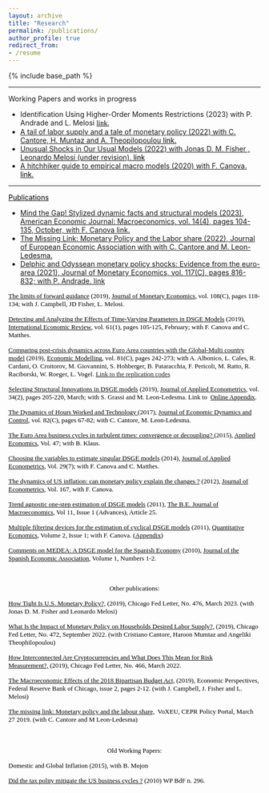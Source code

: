 ```yaml
---
layout: archive
title: "Research"
permalink: /publications/
author_profile: true
redirect_from: 
- /resume
---
```


{% include base_path %}

****
Working Papers and works in progress
* Identification Using Higher-Order Moments Restrictions (2023) with P. Andrade and L. Melosi <span style="FONT-FAMILY: verdana"><a href="https://www.chicagofed.org/publications/working-papers/2023/2023-28"><font color="black">link.
* A tail of labor supply and a tale of monetary policy (2022) with C. Cantore, H. Muntaz and A. Theopilopoulou <a href="https://www.chicagofed.org/publications/working-papers/2022/2022-30"><font color="black">link.
* Unusual Shocks in Our Usual Models (2022) with  Jonas D. M. Fisher , Leonardo Melosi (under revision).  <a href="https://www.chicagofed.org/publications/working-papers/2022/2022-39"><font color="black">link
* A hitchhiker guide to empirical macro models (2020) with F. Canova. <a href="https://github.com/naffe15/BVAR_/blob/master/HitchhikerGuide_.pdf"><font color="black"> link.

****
Publications
* Mind the Gap! Stylized dynamic facts and structural models (2023), American Economic Journal: Macroeconomics, vol. 14(4), pages 104-135, October, with F. Canova <a href="https://ideas.repec.org/p/cpr/ceprdp/13948.html"> link.
* The Missing Link: Monetary Policy and the Labor share (2022), Journal of European Economic Association with with C. Cantore and M. Leon-Ledesma.<a href="https://ideas.repec.org/p/cpr/ceprdp/13551.html">
* Delphic and Odyssean monetary policy shocks: Evidence from the euro-area (2021), Journal of Monetary Economics, vol. 117(C), pages 816-832; with P. Andrade. <a href="https://ideas.repec.org/p/sur/surrec/1216.html">link

<p class="MsoNormal" style="mso-margin-top-alt:auto;mso-margin-bottom-alt:auto;
line-height:normal"><font face="Verdana"><font size="2"><span lang="EN-US"><a href="https://ideas.repec.org/p/cpr/ceprdp/13612.html"><span style="color:windowtext">The limits of forward guidance</span></a>&nbsp;(2019), </span><span style="color: black;"><a href="https://www.journals.elsevier.com/journal-of-monetary-economics"><span style="color:black;mso-ansi-language:EN-US" lang="EN-US">Journal of Monetary Economics</span></a></span>, vol. 108(C), pages 118-134; with J. Campbell, JD Fisher, L. Melosi. &nbsp;</font></font></p>

<p class="MsoNormal" style="mso-margin-top-alt:auto;mso-margin-bottom-alt:auto;
line-height:normal"><font face="Verdana"><font size="2"><span lang="EN-US"><a href="https://ideas.repec.org/a/wly/iecrev/v61y2020i1p105-125.html"><span style="color:windowtext">Detecting and Analyzing the Effects of Time-Varying Parameters in DSGE Models</span></a>&nbsp;(2019), </span><span style="color: black;"><a href="https://onlinelibrary.wiley.com/journal/14682354"><span style="color:black;mso-ansi-language:EN-US" lang="EN-US">International Economic Review</span></a></span>, vol. 61(1), pages 105-125, February; with F. Canova and C. Matthes.&nbsp;</font></font></p>

<p class="MsoNormal" style="mso-margin-top-alt:auto;mso-margin-bottom-alt:auto;
line-height:normal"><span lang="EN-US"><font face="Verdana"><font size="2"><span style="text-align: left; color: rgb(0, 0, 0); text-transform: none; text-indent: 0px; letter-spacing: normal; font-style: normal; font-variant: normal; font-weight: 400; text-decoration: none; word-spacing: 0px; white-space: normal; orphans: 2; -webkit-text-stroke-width: 0px; background-color: transparent;"><a href="https://www.sciencedirect.com/science/article/pii/S0264999318307958"><span style="color: rgb(0, 0, 0);" lang="EN-US">Comparing post-crisis dynamics across Euro Area countries with the Global-Multi country model</span></a></span><span style="text-align: left; color: rgb(0, 0, 0); text-transform: none; text-indent: 0px; letter-spacing: normal; font-style: normal; font-variant: normal; font-weight: 400; text-decoration: none; word-spacing: 0px; white-space: normal; orphans: 2; -webkit-text-stroke-width: 0px; background-color: transparent;" lang="EN-US"> (2019), </span><span style="text-align: left; color: rgb(0, 0, 0); text-transform: none; text-indent: 0px; letter-spacing: normal; font-style: normal; font-variant: normal; font-weight: 400; text-decoration: none; word-spacing: 0px; white-space: normal; orphans: 2; -webkit-text-stroke-width: 0px; background-color: transparent;"><a href="https://www.journals.elsevier.com/economic-modelling/"><span style="color: rgb(0, 0, 0);" lang="EN-US">Economic Modelling</span></a></span><span style="text-align: left; color: rgb(0, 0, 0); text-transform: none; text-indent: 0px; letter-spacing: normal; font-style: normal; font-variant: normal; font-weight: 400; text-decoration: none; word-spacing: 0px; white-space: normal; orphans: 2; -webkit-text-stroke-width: 0px; background-color: transparent;" lang="EN-US">,
 vol. 81(C), pages 242-273; with A. Albonico, L. Cales, R. Cardani, O. 
Croitorov, M. Giovannini, S. Hohberger, B. Pataracchia, F. Pericoli, M. Ratto, R. 
Raciborski, W. Roeger, L. Vogel. <a style="{color:black} :link" href="https://github.com/naffe15/GlobalMultiCountryModel">Link to the replication codes</a></span></font></font></span></p>

<p class="MsoNormal" style="mso-margin-top-alt:auto;mso-margin-bottom-alt:auto;line-height:normal"><font face="Verdana"><font size="2"><span lang="EN-US"><span style="text-align: left; color: rgb(0, 0, 0); text-transform: none; text-indent: 0px; letter-spacing: normal; font-style: normal; font-variant: normal; font-weight: 400; text-decoration: none; word-spacing: 0px; white-space: normal; orphans: 2; -webkit-text-stroke-width: 0px; background-color: transparent;" lang="EN-US"></span><a href="https://ideas.repec.org/a/wly/japmet/v34y2019i2p205-220.html"><span style="color:windowtext">Selecting Structural Innovations in DSGE models</span></a>&nbsp;(2019), </span><span style="color: black;"><a href="http://onlinelibrary.wiley.com/journal/10.1002/%28ISSN%291099-1255"><span style="color:black;mso-ansi-language:EN-US" lang="EN-US">Journal of Applied Econometrics</span></a></span>, vol. 34(2), pages 205-220, March; <span style="text-align: left; color: rgb(0, 0, 0); text-transform: none; text-indent: 0px; letter-spacing: normal; font-family: Verdana; font-style: normal; font-variant: normal; font-weight: 400; text-decoration: none; word-spacing: 0px; display: inline !important; white-space: normal; orphans: 2; float: none; -webkit-text-stroke-width: 0px; background-color: transparent;">with S. Grassi and M. Leon-Ledesma</span>. Link to&nbsp; <a style="color: black;" href="http://www.filippoferroni.com/OnlineAppendix.pdf">Online Appendix</a><span style="color: black;">.</span></font></font></p>

<p class="MsoNormal" style="mso-margin-top-alt:auto;mso-margin-bottom-alt:auto;line-height:normal"><font face="Verdana"><font size="2"><a href="https://ideas.repec.org/a/eee/dyncon/v82y2017icp67-82.html"><span style="color: windowtext;" lang="EN-US">The Dynamics
of Hours Worked and Technology </span></a><span lang="EN-US">(2017), </span><span style="color: black;"><a href="https://www.journals.elsevier.com/journal-of-economic-dynamics-and-control/"><span style="color:black;mso-ansi-language:EN-US" lang="EN-US">Journal of Economic Dynamics and Control</span></a></span><span style="color: black;" lang="EN-US">, vol. 82(C), pages 67-82; with C. Cantore, M. Leon-Ledesma.</span></font></font></p>

<p class="MsoNormal" style="mso-margin-top-alt:auto;mso-margin-bottom-alt:auto;line-height:normal"><font face="Verdana"><font size="2"><a href="https://ideas.repec.org/p/ecb/ecbwps/20151819.html"><span style="color: windowtext;" lang="EN-US">The Euro Area business cycles in
turbulent times: convergence or decoupling? </span></a><span lang="EN-US">(2015), </span><span style="color: black;"><a href="http://www.tandfonline.com/toc/raec20/47/34-35"><span style="color:black;mso-ansi-language:EN-US" lang="EN-US">Applied Economics</span></a></span><span style="color: black;" lang="EN-US">, Vol. 47; with B. Klaus.</span></font></font></p>

<p class="MsoNormal" style="mso-margin-top-alt:auto;mso-margin-bottom-alt:auto;
line-height:normal"><font face="Verdana"><font size="2"><span lang="EN-US"><a href="https://ideas.repec.org/a/wly/japmet/v29y2014i7p1099-1117.html"><span style="color:windowtext">Choosing the variables
to estimate singular DSGE models</span></a>&nbsp;(2014), </span><span style="color: black;"><a href="http://onlinelibrary.wiley.com/journal/10.1002/%28ISSN%291099-1255"><span style="color:black;mso-ansi-language:EN-US" lang="EN-US">Journal of Applied Econometrics</span></a></span>, Vol. 29(7); with F. Canova and C. Matthes.&nbsp;</font></font></p>

<p class="MsoNormal" style="mso-margin-top-alt:auto;mso-margin-bottom-alt:auto;
line-height:normal"><font face="Verdana"><font size="2"><span style="color: black;"><a href="https://ideas.repec.org/a/eee/econom/v167y2012i1p47-60.html"><span style="color: black;" lang="EN-US">The dynamics of US inflation: can monetary policy explain the changes ?</span></a></span><span class="fwlinkfile"><span style="color: black;" lang="EN-US"> (2012), </span></span><a href="https://www.sciencedirect.com/science/article/pii/S0304407611002399"><span style="color: black;" lang="EN-US">Journal of Econometrics</span></a><span class="fwlinkfile"><span style="color: black;" lang="EN-US">, Vol. 167, with F. Canova. </span></span></font></font><span lang="EN-US"></span></p>

<p class="MsoNormal" style="mso-margin-top-alt:auto;mso-margin-bottom-alt:auto;
line-height:normal"><font face="Verdana"><font size="2"><span lang="EN-US"><a href="https://ideas.repec.org/a/bpj/bejmac/v11y2011i1n25.html"><span style="color:windowtext">Trend
agnostic one-step estimation of DSGE models</span></a>&nbsp;(2011), </span><span style="color: black;"><a href="https://www.bepress.com/bejm/"><span style="color:black;mso-ansi-language:EN-US" lang="EN-US">The B.E. Journal of Macroeconomics</span></a></span>, Vol 11, Issue 1 (Advances), Article 25.&nbsp;</font></font></p>

<p class="MsoNormal" style="mso-margin-top-alt:auto;mso-margin-bottom-alt:auto;
line-height:normal"><font face="Verdana"><font size="2"><a href="https://ideas.repec.org/a/ecm/quante/v2y2011i1p73-98.html"><span style="color: black;" lang="EN-US">Multiple
filtering devices for the estimation of cyclical DSGE models</span></a><span style="color: black;" lang="EN-US"> (2011), </span><a href="http://www.qeconomics.org/"><span style="color: black;" lang="EN-US">Quantitative
Economics</span></a><span style="color: black;" lang="EN-US">, Volume 2, Issue
1; with F. Canova. (</span><a href="http://webzoom.freewebs.com/filippoferroni/MF_appendix.pdf"><span style="color: black;" lang="EN-US">Appendix</span></a><span style="color: black;" lang="EN-US">)</span></font></font><span lang="EN-US"></span></p>

<p class="MsoNormal" style="mso-margin-top-alt:auto;mso-margin-bottom-alt:auto;
line-height:normal"><font face="Verdana"><font size="2"><span style="color: black;"><a href="https://ideas.repec.org/a/spr/series/v1y2010i1p245-249.html"><span style="color:black;mso-ansi-language:EN-US" lang="EN-US">Comments on MEDEA: A
DSGE model for the Spanish Economy</span></a></span><span style="color: black;" lang="EN-US"> (2010), </span><a href="https://www.springer.com/economics/journal/13209"><span style="color: black;" lang="EN-US">Journal of the
Spanish Economic Association</span></a><span style="color: black;" lang="EN-US">, Volume 1, Numbers 1-2.</span></font></font><span lang="EN-US"></span></p>

<p class="MsoNormal" style="mso-margin-top-alt:auto;mso-margin-bottom-alt:auto;
line-height:normal"><font size="2" face="verdana">&nbsp;</font></p>


<p align="center" class="MsoNormal" style="mso-margin-top-alt:auto;mso-margin-bottom-alt:
auto;text-align:center;line-height:normal"><font size="2" face="verdana"><span lang="EN-US" style="">Other publications:</span><span lang="EN-US" style=""></span></font></p>

<p class="MsoNormal" style="mso-margin-top-alt:auto;mso-margin-bottom-alt:auto;
line-height:normal"><font size="2" face="verdana"><span lang="EN-US" style=""><span style="float: none; background-color: transparent; color: rgb(0, 0, 0); font-style: normal; font-variant: normal; font-weight: 400; letter-spacing: normal; orphans: 2; text-align: left; text-decoration: none; text-indent: 0px; text-transform: none; -webkit-text-stroke-width: 0px; white-space: normal; word-spacing: 0px; display: inline !important;"></span><a href="https://www.chicagofed.org/publications/chicago-fed-letter/2023/476"><span style="color:windowtext"> How Tight Is U.S. Monetary Policy?,</span></a>&nbsp;(2019), Chicago Fed Letter, No. 476, March 2023. (with Jonas D. M. Fisher and Leonardo Melosi)</span><span lang="EN-US" style=""></span></font></p>

<p class="MsoNormal" style="mso-margin-top-alt:auto;mso-margin-bottom-alt:auto;
line-height:normal"><font size="2" face="verdana"><span lang="EN-US" style=""><span style="float: none; background-color: transparent; color: rgb(0, 0, 0); font-style: normal; font-variant: normal; font-weight: 400; letter-spacing: normal; orphans: 2; text-align: left; text-decoration: none; text-indent: 0px; text-transform: none; -webkit-text-stroke-width: 0px; white-space: normal; word-spacing: 0px; display: inline !important;"></span><a href="https://www.chicagofed.org/publications/chicago-fed-letter/2022/472"><span style="color:windowtext">What Is the Impact of Monetary Policy on Households Desired Labor Supply?,</span></a>&nbsp;(2019), Chicago Fed Letter, No. 472, September 2022. (with Cristiano Cantore, Haroon Mumtaz and Angeliki Theophilopoulou)</span><span lang="EN-US" style=""></span></font></p>

<p class="MsoNormal" style="mso-margin-top-alt:auto;mso-margin-bottom-alt:auto;
line-height:normal"><font size="2" face="verdana"><span lang="EN-US" style=""><span style="float: none; background-color: transparent; color: rgb(0, 0, 0); font-style: normal; font-variant: normal; font-weight: 400; letter-spacing: normal; orphans: 2; text-align: left; text-decoration: none; text-indent: 0px; text-transform: none; -webkit-text-stroke-width: 0px; white-space: normal; word-spacing: 0px; display: inline !important;"></span><a href="https://www.chicagofed.org/publications/chicago-fed-letter/2022/466"><span style="color:windowtext">How Interconnected Are Cryptocurrencies and What Does This Mean for Risk Measurement?,</span></a>&nbsp;(2019), Chicago Fed Letter, No. 466, March 2022.</span><span lang="EN-US" style=""></span></font></p>

<p class="MsoNormal" style="mso-margin-top-alt:auto;mso-margin-bottom-alt:auto;
line-height:normal"><font size="2" face="verdana"><span lang="EN-US" style=""><span style="float: none; background-color: transparent; color: rgb(0, 0, 0); font-style: normal; font-variant: normal; font-weight: 400; letter-spacing: normal; orphans: 2; text-align: left; text-decoration: none; text-indent: 0px; text-transform: none; -webkit-text-stroke-width: 0px; white-space: normal; word-spacing: 0px; display: inline !important;"></span><a href="https://www.chicagofed.org/publications/economic-perspectives/2019/2"><span style="color:windowtext">The Macroeconomic Effects of the 2018 Bipartisan Budget Act,</span></a>&nbsp;(2019), Economic Perspectives, Federal Reserve Bank of Chicago, issue 2, pages 2-12. (with J. Campbell, J. Fisher and L. Melosi)</span><span lang="EN-US" style=""></span></font></p>

<p class="MsoNormal" style="mso-margin-top-alt:auto;mso-margin-bottom-alt:auto;
line-height:normal"><font size="2" face="verdana"><span lang="EN-US" style=""><span style="float: none; background-color: transparent; color: rgb(0, 0, 0); font-style: normal; font-variant: normal; font-weight: 400; letter-spacing: normal; orphans: 2; text-align: left; text-decoration: none; text-indent: 0px; text-transform: none; -webkit-text-stroke-width: 0px; white-space: normal; word-spacing: 0px; display: inline !important;"></span><a href="https://voxeu.org/article/monetary-policy-and-labour-share"><span style="color:windowtext"> The missing link: Monetary policy and the labour share,</span></a>&nbsp VoXEU, CEPR Policy Portal, March 27 2019. (with C. Cantore and M Leon-Ledesma)</span><span lang="EN-US" style=""></span></font></p>

<p class="MsoNormal" style="mso-margin-top-alt:auto;mso-margin-bottom-alt:auto;
line-height:normal"><span style="font-size: 12pt;"><font face="verdana">&nbsp;</font></span></p>

<p align="center" class="MsoNormal" style="mso-margin-top-alt:auto;mso-margin-bottom-alt:
auto;text-align:center;line-height:normal"><font size="2" face="verdana"><span lang="EN-US" style="">Old Working Papers:</span><span lang="EN-US" style=""></span></font></p>

<p class="MsoNormal" style="mso-margin-top-alt:auto;mso-margin-bottom-alt:auto;
line-height:normal"><font size="2" face="verdana"><span lang="EN-US" style="">Domestic and Global Inflation
(2015), with B. Mojon</span><span lang="EN-US" style=""></span></font></p>

<p class="MsoNormal" style="mso-margin-top-alt:auto;mso-margin-bottom-alt:auto;
line-height:normal"><font face="verdana"><font size="2"><a href="http://www.filippoferroni.com/DT296.pdf"><span lang="EN-US" style="color: windowtext;">Did the tax polity mitigate the US business cycles ?</span></a> (2010) WP BdF n. 296.</font><span style="font-size: 12pt;"></span></font></p>

<p class="MsoNormal" style="mso-margin-top-alt:auto;mso-margin-bottom-alt:auto;
line-height:normal"><span style="font-size: 12pt;"><font face="verdana">&nbsp;</font></span></p>
